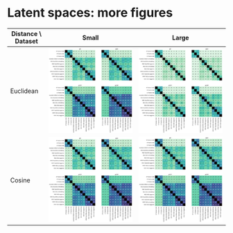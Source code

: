 # Latent spaces: more figures

| Distance \ Dataset | Small | Large |
| --- | --- | --- | 
| Euclidean | ![Similarity matrix](euclidean-small.png) | ![Similarity matrix](euclidean-large.png)  | 
| Cosine    | ![Similarity matrix](cosine-small.png)    | ![Similarity matrix](cosine-small.png)     | 
